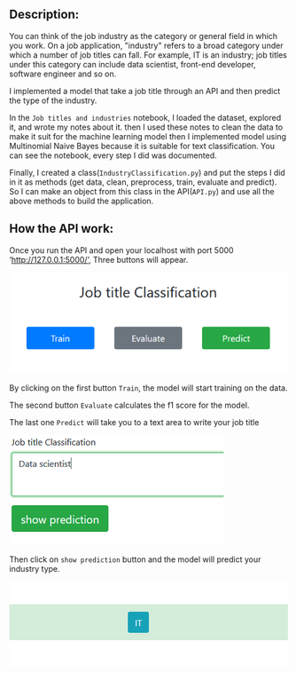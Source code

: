 ## Description: 
You can think of the job industry as the category or general field in which 
you work. On a job application, "industry" refers to a broad category under 
which a number of job titles can fall. For example, IT is an industry; job 
titles under this category can include data scientist, front-end developer, 
software engineer and so on.

I implemented a model that take a job title through an API and 
then predict the type of the industry.

In the `Job titles and industries` notebook, I loaded the dataset, 
explored it, and wrote my notes about it. then I used these 
notes to clean the data to make it suit for the machine learning 
model then I implemented model using Multinomial Naive Bayes because 
it is suitable for text classification. You can see the notebook, 
every step I did was documented.

Finally, I created a class(`IndustryClassification.py`) and put the steps I did in it as methods 
(get data, clean, preprocess, train, evaluate and predict). So I 
can make an object from this class in the API(`API.py`) and use all the 
above methods to build the application.

## How the API work:
Once you run the API and open your localhost with port 5000 
‘http://127.0.0.1:5000/’, Three buttons will appear.

<img src='images/train.PNG' />

By clicking on the first button `Train`, the model will start 
training on the data.
 
The second button `Evaluate` calculates the f1 score for the model. 

The last one `Predict` will take you to a text area to write your job title 

<img src='images/predict.PNG' />

Then click on `show prediction` button and the model will predict your industry type.

<img src='images/result.PNG' />
